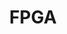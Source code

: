 ---
category: [fpga] #Category ID.
hue: var(--c-themeHueOrange) #Category hue. See note [1].
title: FPGA #Category title.
description: FPGA(PYNQ-Z2) implementation.
---